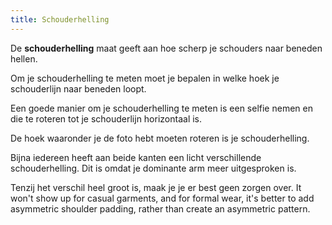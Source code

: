 ```yaml
---
title: Schouderhelling
---
```


De **schouderhelling** maat geeft aan hoe scherp je schouders naar beneden hellen.

Om je schouderhelling te meten moet je bepalen in welke hoek je schouderlijn naar beneden loopt.

Een goede manier om je schouderhelling te meten is een selfie nemen en die te roteren tot je schouderlijn horizontaal is.

De hoek waaronder je de foto hebt moeten roteren is je schouderhelling.

<Note>

Bijna iedereen heeft aan beide kanten een licht verschillende schouderhelling.
Dit is omdat je dominante arm meer uitgesproken is.

Tenzij het verschil heel groot is, maak je je er best geen zorgen over.
It won't show up for casual garments, and for formal wear, it's better to add
asymmetric shoulder padding, rather than create an asymmetric pattern.

</Note>
